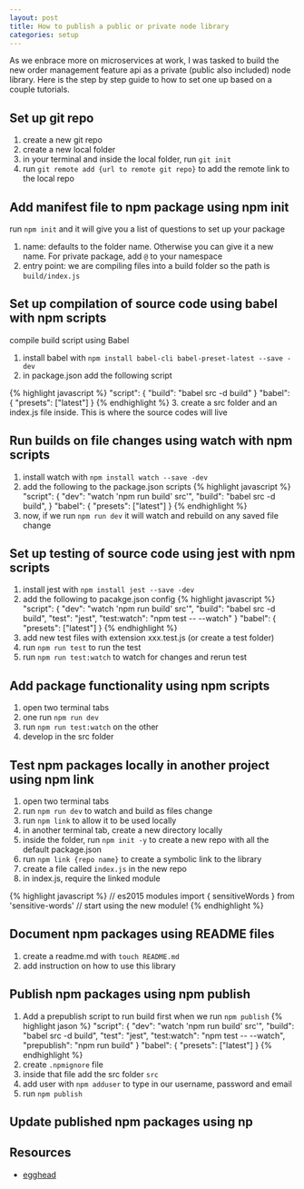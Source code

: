 ```yaml
---
layout: post
title: How to publish a public or private node library
categories: setup
---
```


As we enbrace more on microservices at work, I was tasked to build the new order management feature api as a private (public also included) node library. Here is the step by step guide to how to set one up based on a couple tutorials.
<!--more-->

## Set up git repo
1. create a new git repo
2. create a new local folder
3. in your terminal and inside the local folder, run `git init`
4. run `git remote add {url to remote git repo}` to add the remote link to the local repo

## Add manifest file to npm package using npm init
run `npm init` and it will give you a list of questions to set up your package
  1. name: defaults to the folder name. Otherwise you can give it a new name. For private package, add `@` to your namespace
  2. entry point: we are compiling files into a build folder so the path is `build/index.js`

## Set up compilation of source code using babel with npm scripts
compile build script using Babel
1. install babel with `npm install babel-cli babel-preset-latest --save -dev`
2. in package.json add the following script

{% highlight javascript %}
"script": {
  "build": "babel src -d build"
}
"babel": {
  "presets": ["latest"]
}
{% endhighlight %}
3. create a src folder and an index.js file inside.  This is where the source codes will live

## Run builds on file changes using watch with npm scripts
1. install watch with `npm install watch --save -dev`
2. add the following to the package.json scripts
{% highlight javascript %}
"script": {
  "dev": "watch 'npm run build' src'",
  "build": "babel src -d build",
}
"babel": {
  "presets": ["latest"]
}
{% endhighlight %}
3. now, if we run `npm run dev` it will watch and rebuild on any saved file change

## Set up testing of source code using jest with npm scripts
1. install jest with `npm install jest --save -dev`
2. add the following to pacakge.json config
{% highlight javascript %}
"script": {
  "dev": "watch 'npm run build' src'",
  "build": "babel src -d build",
  "test": "jest",
  "test:watch": "npm test -- --watch"
}
"babel": {
  "presets": ["latest"]
}
{% endhighlight %}
3. add new test files with extension xxx.test.js (or create a test folder)
4. run `npm run test` to run the test
5. run `npm run test:watch` to watch for changes and rerun test

## Add package functionality using npm scripts
1. open two terminal tabs
  1. one run `npm run dev`
  2. run `npm run test:watch` on the other
2. develop in the src folder

## Test npm packages locally in another project using npm link
1. open two terminal tabs
  1. run `npm run dev` to watch and build as files change
  2. run `npm link` to allow it to be used locally
2. in another terminal tab, create a new directory locally
3. inside the folder, run `npm init -y` to create a new repo with all the default package.json
4. run `npm link {repo name}` to create a symbolic link to the library
5. create a file called `index.js` in the new repo
6. in index.js, require the linked module

{% highlight javascript %}
// es2015 modules
import { sensitiveWords } from 'sensitive-words'
// start using the new module!
{% endhighlight %}

## Document npm packages using README files
1. create a readme.md with `touch README.md`
2. add instruction on how to use this library

## Publish npm packages using npm publish
1. Add a prepublish script to run build first when we run `npm publish`
{% highlight jason %}
"script": {
  "dev": "watch 'npm run build' src'",
  "build": "babel src -d build",
  "test": "jest",
  "test:watch": "npm test -- --watch",
  "prepublish": "npm run build"
}
"babel": {
  "presets": ["latest"]
}
{% endhighlight %}
2. create `.npmignore` file
3. inside that file add the src folder `src`
4. add user with `npm adduser` to type in our username, password and email
5. run `npm publish`

## Update published npm packages using np


## Resources
* [egghead](https://egghead.io/lessons/javascript-add-manifest-files-to-npm-packages-using-npm-init)
